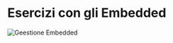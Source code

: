 # Esercizi con gli Embedded

![Geestione Embedded](https://m.media-amazon.com/images/I/51rFoXknu5L._AC_UF1000,1000_QL80_.jpg)
